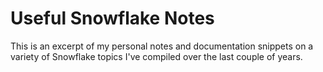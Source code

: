 # Useful Snowflake Notes

This is an excerpt of my personal notes and documentation snippets on a variety of Snowflake topics I've compiled over the last couple of years.  
